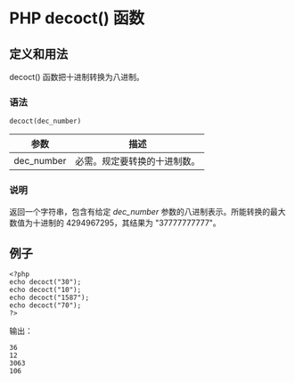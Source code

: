 # PHP decoct() 函数



## 定义和用法

decoct() 函数把十进制转换为八进制。

### 语法

```
decoct(dec_number)
```

| 参数 | 描述 |
| --- | --- |
| dec_number | 必需。规定要转换的十进制数。 |

### 说明

返回一个字符串，包含有给定 _dec_number_ 参数的八进制表示。所能转换的最大数值为十进制的 4294967295，其结果为 "37777777777"。

## 例子

```
<?php
echo decoct("30");
echo decoct("10");
echo decoct("1587");
echo decoct("70");
?>
```

输出：

```
36
12
3063
106
```




